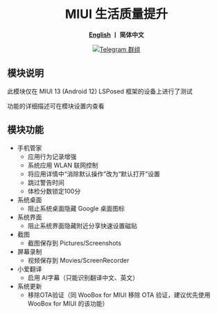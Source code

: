 <div align="center">
   <h1>MIUI 生活质量提升</h1>
   <p>
       <b><a href="https://github.com/Xposed-Modules-Repo/io.github.chsbuffer.miuihelper/blob/main/README_EN.md">English</a>  丨 简体中文</b>
   </p>
   <a href="https://t.me/miuiqol"><img alt="Telegram 群组" src="https://img.shields.io/badge/Join-Telegram-blue.svg?logo=telegram"></a>
</div>

## 模块说明
此模块仅在 MIUI 13 (Android 12) LSPosed 框架的设备上进行了测试

功能的详细描述可在模块设置内查看

## 模块功能
- 手机管家
  - 应用行为记录增强
  - 系统应用 WLAN 联网控制
  - 将应用详情中“消除默认操作”改为“默认打开”设置
  - 跳过警告时间
  - 体检分数锁定100分
- 系统桌面
  - 阻止系统桌面隐藏 Google 桌面图标
- 系统界面
  - 阻止系统界面隐藏附近分享快速设置磁贴
- 截图
  - 截图保存到 Pictures/Screenshots
- 屏幕录制
  - 视频保存到 Movies/ScreenRecorder
- 小爱翻译
  - 启用 AI字幕（只能识别翻译中文、英文）
- 系统更新
  - 移除OTA验证（同 WooBox for MIUI 移除 OTA 验证，建议优先使用 WooBox for MIUI 的该功能）